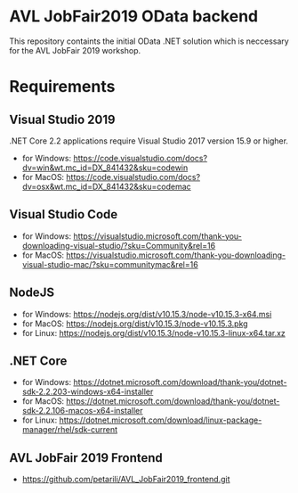 # AVL JobFair2019 OData backend

This repository containts the initial OData .NET solution which is neccessary for the AVL JobFair 2019 workshop. 

# Requirements



## Visual Studio 2019
 
 .NET Core 2.2 applications require Visual Studio 2017 version 15.9 or higher. 
 
 - for Windows: https://code.visualstudio.com/docs?dv=win&wt.mc_id=DX_841432&sku=codewin
 - for MacOS: https://code.visualstudio.com/docs?dv=osx&wt.mc_id=DX_841432&sku=codemac
 
## Visual Studio Code

 - for Windows: https://visualstudio.microsoft.com/thank-you-downloading-visual-studio/?sku=Community&rel=16
 - for MacOS: https://visualstudio.microsoft.com/thank-you-downloading-visual-studio-mac/?sku=communitymac&rel=16
 

## NodeJS

 - for Windows: https://nodejs.org/dist/v10.15.3/node-v10.15.3-x64.msi
 - for MacOS: https://nodejs.org/dist/v10.15.3/node-v10.15.3.pkg
 - for Linux: https://nodejs.org/dist/v10.15.3/node-v10.15.3-linux-x64.tar.xz


## .NET Core

 - for Windows: https://dotnet.microsoft.com/download/thank-you/dotnet-sdk-2.2.203-windows-x64-installer
 - for MacOS: https://dotnet.microsoft.com/download/thank-you/dotnet-sdk-2.2.106-macos-x64-installer
 - for Linux: https://dotnet.microsoft.com/download/linux-package-manager/rhel/sdk-current


## AVL JobFair 2019 Frontend

 - https://github.com/petarili/AVL_JobFair2019_frontend.git
